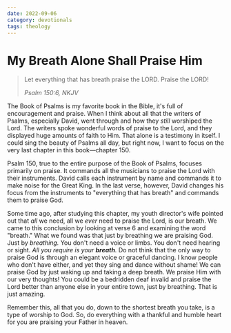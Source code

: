 ```yaml
---
date: 2022-09-06
category: devotionals
tags: theology
---
```

# My Breath Alone Shall Praise Him

> Let everything that has breath praise the LORD. Praise the LORD!
>
> <cite>Psalm 150:6, NKJV</cite>

The Book of Psalms is my favorite book in the Bible, it's full of encouragement and praise. When I think about all that the writers of Psalms, especially David, went through and how they *still* worshiped the Lord. The writers spoke wonderful words of praise to the Lord, and they displayed huge amounts of faith to Him. That alone is a testimony in itself. I could sing the beauty of Psalms all day, but right now, I want to focus on the very last chapter in this book―chapter 150.
<!-- more -->
Psalm 150, true to the entire purpose of the Book of Psalms, focuses primarily on praise. It commands all the musicians to praise the Lord with their instruments. David calls each instrument by name and commands it to make noise for the Great King. In the last verse, however, David changes his focus from the instruments to "everything that has breath" and commands them to praise God.

Some time ago, after studying this chapter, my youth director's wife pointed out that *all* we need, all we *ever* need to praise the Lord, is our breath. We came to this conclusion by looking at verse 6 and examining the word "breath." What we found was that just by breathing we are praising God. Just by *breathing.* You don't need a voice or limbs. You don't need hearing or sight. *All you require is your **breath**.* Do not think that the only way to praise  God is through an elegant voice or graceful dancing. I know people who don't have either, and yet they sing and dance without shame! We can praise God by just waking up and taking a deep breath. We praise Him with our very thoughts! You could be a bedridden deaf invalid and praise the Lord better than anyone else in your entire town, just by breathing. That is just amazing.

Remember this, all that you do, down to the shortest breath you take, is a type of worship to God. So, do everything with a thankful and humble heart for you are praising your Father in heaven.
